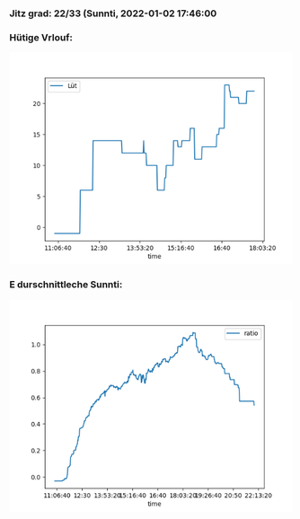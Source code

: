 ### Jitz grad: 22/33 (Sunnti, 2022-01-02 17:46:00

### Hütige Vrlouf:
![Graph](Today.png)

### E durschnittleche Sunnti:
![Graph](Sunnti.png)